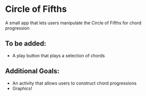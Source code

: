 # Circle of Fifths
A small app that lets users manipulate the Circle of Fifths for chord progression
## To be added:
* A play button that plays a selection of chords
## Additional Goals:
* An activity that allows users to construct chord progressions
* Graphics!